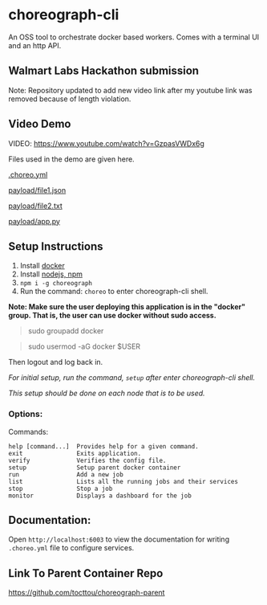 # choreograph-cli
An OSS tool to orchestrate docker based workers. Comes with a terminal UI and an http API.

## Walmart Labs Hackathon submission

Note: Repository updated to add new video link after my youtube link was removed because of length violation.

## Video Demo

VIDEO: https://www.youtube.com/watch?v=GzpasVWDx6g

Files used in the demo are given here.
            
[.choreo.yml](https://gist.github.com/tocttou/2c49c15b35a6bd47caf8e2d508fe1351)

[payload/file1.json](https://gist.github.com/tocttou/3ae4eed85fb911f9d819c82615c37dc4)
 
[payload/file2.txt](https://gist.github.com/tocttou/129039e181b4795fa47f12d2446001c7)
 
[payload/app.py](https://gist.github.com/tocttou/cd9c0ed3ea224d71662ea1ca5796785b) 


## Setup Instructions

1. Install [docker](https://docs.docker.com/engine/installation/)
2. Install [nodejs, npm](https://github.com/creationix/nvm)
3. `npm i -g choreograph`
4. Run the command: `choreo` to enter choreograph-cli shell.

**Note: Make sure the user deploying this application is in the "docker" group. That is, the user can use docker without sudo access.**

> sudo groupadd docker

> sudo usermod -aG docker $USER

Then logout and log back in.

*For initial setup, run the command, `setup` after enter choreograph-cli shell.*

*This setup should be done on each node that is to be used.*

### Options:

  Commands:

    help [command...]  Provides help for a given command.
    exit               Exits application.
    verify             Verifies the config file.
    setup              Setup parent docker container
    run                Add a new job
    list               Lists all the running jobs and their services
    stop               Stop a job
    monitor            Displays a dashboard for the job
    
## Documentation:
 
Open `http://localhost:6003` to view the documentation for writing `.choreo.yml` file to configure services.

## Link To Parent Container Repo

https://github.com/tocttou/choreograph-parent
